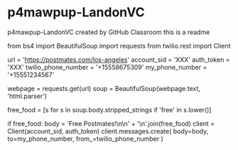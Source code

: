 # p4mawpup-LandonVC
p4mawpup-LandonVC created by GitHub Classroom
this is a readme

from bs4 import BeautifulSoup
import requests
from twilio.rest import Client

url = 'https://postmates.com/los-angeles'
account_sid = 'XXX'
auth_token = 'XXX'
twilio_phone_number = '+15558675309'
my_phone_number = '+15551234567'

webpage = requests.get(url)
soup = BeautifulSoup(webpage.text, 'html.parser')

free_food = [s for s in soup.body.stripped_strings if 'free' in s.lower()]

if free_food:
    body = 'Free Postmates!\n\n' + '\n'.join(free_food)
    client = Client(account_sid, auth_token)
    client.messages.create(
        body=body,
        to=my_phone_number,
        from_=twilio_phone_number
    )
